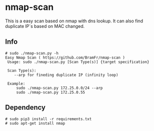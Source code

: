 # nmap-scan

This is a easy scan based on nmap with dns lookup. It can also find duplicate IP`s based on MAC changed.

## Info
```console
# sudo ./nmap-scan.py -h
Easy Nmap Scan ( https://github.com/BramFr/nmap-scan )
 Usage: sudo ./nmap-scan.py [Scan Type(s)] {target specification}

 Scan Type(s):
    --arp for fineding duplicate IP (infinity loop)

 Example: 
     sudo ./nmap-scan.py 172.25.0.0/24 --arp
     sudo ./nmap-scan.py 172.25.0.55

```

## Dependency
```console
# sudo pip3 install -r requirements.txt
# sudo apt-get install nmap
```